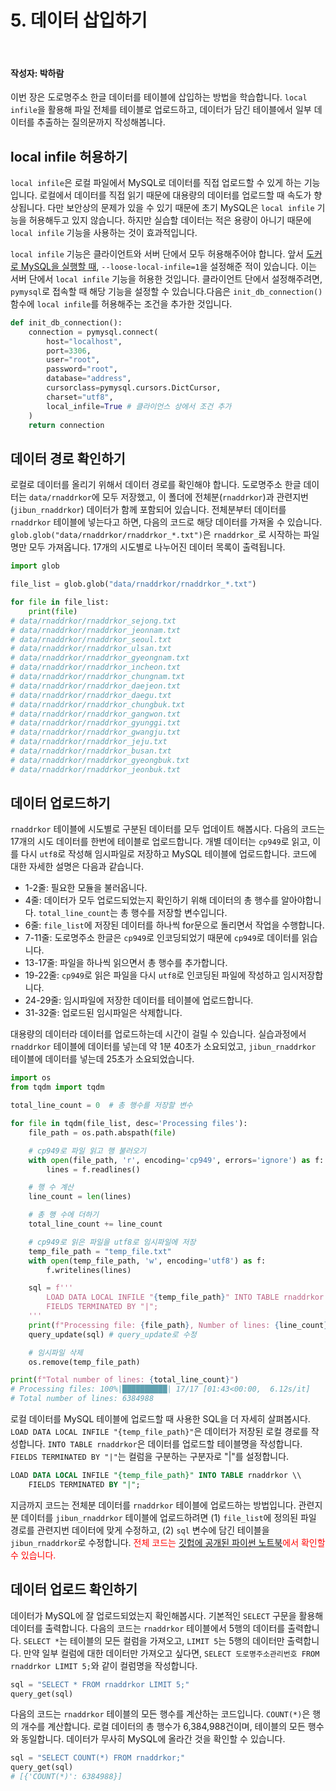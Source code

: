 # 5. 데이터 삽입하기

<br>

#### 작성자: 박하람

이번 장은 도로명주소 한글 데이터를 테이블에 삽입하는 방법을 학습합니다. `local infile`을 활용해 파일 전체를 테이블로 업로드하고, 데이터가 담긴 테이블에서 일부 데이터를 추출하는 질의문까지 작성해봅니다.

## local infile 허용하기

`local infile`은 로컬 파일에서 MySQL로 데이터를 직접 업로드할 수 있게 하는 기능입니다. 로컬에서 데이터를 직접 읽기 때문에 대용량의 데이터를 업로드할 때 속도가 향상됩니다. 다만 보안상의 문제가 있을 수 있기 때문에 초기 MySQL은 `local infile` 기능을 허용해두고 있지 않습니다. 하지만 실습할 데이터는 적은 용량이 아니기 때문에 `local infile` 기능을 사용하는 것이 효과적입니다.

`local infile` 기능은 클라이언트와 서버 단에서 모두 허용해주어야 합니다. 앞서 [도커로 MySQL을 실행할 때](/contents/chapter-6/chapter-6-2.html#docker-mysql-실행하기), `--loose-local-infile=1`을 설정해준 적이 있습니다. 이는 서버 단에서 `local infile` 기능을 허용한 것입니다. 클라이언트 단에서 설정해주려면, `pymysql`로 접속할 때 해당 기능을 설정할 수 있습니다.다음은 `init_db_connection()` 함수에 `local infile`를 허용해주는 조건을 추가한 것입니다.

```py
def init_db_connection():
    connection = pymysql.connect(
        host="localhost",
        port=3306,
        user="root",
        password="root",
        database="address",
        cursorclass=pymysql.cursors.DictCursor,
        charset="utf8",
        local_infile=True # 클라이언스 상에서 조건 추가
    )
    return connection
```

## 데이터 경로 확인하기

로컬로 데이터를 올리기 위해서 데이터 경로를 확인해야 합니다. 도로명주소 한글 데이터는 `data/rnaddrkor`에 모두 저장했고, 이 폴더에 전체분(`rnaddrkor`)과 관련지번(`jibun_rnaddrkor`) 데이터가 함께 포함되어 있습니다. 전체분부터 데이터를 `rnaddrkor` 테이블에 넣는다고 하면, 다음의 코드로 해당 데이터를 가져올 수 있습니다. `glob.glob("data/rnaddrkor/rnaddrkor_*.txt")`은 `rnaddrkor_`로 시작하는 파일명만 모두 가져옵니다. 17개의 시도별로 나누어진 데이터 목록이 출력됩니다.

```py
import glob

file_list = glob.glob("data/rnaddrkor/rnaddrkor_*.txt")

for file in file_list:
    print(file)
# data/rnaddrkor/rnaddrkor_sejong.txt
# data/rnaddrkor/rnaddrkor_jeonnam.txt
# data/rnaddrkor/rnaddrkor_seoul.txt
# data/rnaddrkor/rnaddrkor_ulsan.txt
# data/rnaddrkor/rnaddrkor_gyeongnam.txt
# data/rnaddrkor/rnaddrkor_incheon.txt
# data/rnaddrkor/rnaddrkor_chungnam.txt
# data/rnaddrkor/rnaddrkor_daejeon.txt
# data/rnaddrkor/rnaddrkor_daegu.txt
# data/rnaddrkor/rnaddrkor_chungbuk.txt
# data/rnaddrkor/rnaddrkor_gangwon.txt
# data/rnaddrkor/rnaddrkor_gyunggi.txt
# data/rnaddrkor/rnaddrkor_gwangju.txt
# data/rnaddrkor/rnaddrkor_jeju.txt
# data/rnaddrkor/rnaddrkor_busan.txt
# data/rnaddrkor/rnaddrkor_gyeongbuk.txt
# data/rnaddrkor/rnaddrkor_jeonbuk.txt
```

## 데이터 업로드하기

`rnaddrkor` 테이블에 시도별로 구분된 데이터를 모두 업데이트 해봅시다. 다음의 코드는 17개의 시도 데이터를 한번에 테이블로 업로드합니다. 개별 데이터는 `cp949`로 읽고, 이를 다시 `utf8`로 작성해 임시파일로 저장하고 MySQL 테이블에 업로드합니다. 코드에 대한 자세한 설명은 다음과 같습니다.

- 1-2줄: 필요한 모듈을 불러옵니다.
- 4줄: 데이터가 모두 업로드되었는지 확인하기 위해 데이터의 총 행수를 알아야합니다. `total_line_count`는 총 행수를 저장할 변수입니다.
- 6줄: `file_list`에 저장된 데이터를 하나씩 for문으로 돌리면서 작업을 수행합니다.
- 7-11줄: 도로명주소 한글은 `cp949`로 인코딩되었기 때문에 `cp949`로 데이터를 읽습니다.
- 13-17줄: 파일을 하나씩 읽으면서 총 행수를 추가합니다.
- 19-22줄: `cp949`로 읽은 파일을 다시 `utf8`로 인코딩된 파일에 작성하고 임시저장합니다.
- 24-29줄: 임시파일에 저장한 데이터를 테이블에 업로드합니다.
- 31-32줄: 업로드된 임시파일은 삭제합니다.

대용량의 데이터라 데이터를 업로드하는데 시간이 걸릴 수 있습니다. 실습과정에서 `rnaddrkor` 테이블에 데이터를 넣는데 약 1분 40초가 소요되었고, `jibun_rnaddrkor` 테이블에 데이터를 넣는데 25초가 소요되었습니다.

```py
import os
from tqdm import tqdm

total_line_count = 0  # 총 행수를 저장할 변수

for file in tqdm(file_list, desc='Processing files'):
    file_path = os.path.abspath(file)

    # cp949로 파일 읽고 행 불러오기
    with open(file_path, 'r', encoding='cp949', errors='ignore') as f:
        lines = f.readlines()

    # 행 수 계산
    line_count = len(lines)

    # 총 행 수에 더하기
    total_line_count += line_count

    # cp949로 읽은 파일을 utf8로 임시파일에 저장
    temp_file_path = "temp_file.txt"
    with open(temp_file_path, 'w', encoding='utf8') as f:
        f.writelines(lines)

    sql = f'''
        LOAD DATA LOCAL INFILE "{temp_file_path}" INTO TABLE rnaddrkor
        FIELDS TERMINATED BY "|";
    '''
    print(f"Processing file: {file_path}, Number of lines: {line_count}")
    query_update(sql) # query_update로 수정

    # 임시파일 삭제
    os.remove(temp_file_path)

print(f"Total number of lines: {total_line_count}")
# Processing files: 100%|██████████| 17/17 [01:43<00:00,  6.12s/it]
# Total number of lines: 6384988
```

로컬 데이터를 MySQL 테이블에 업로드할 때 사용한 SQL을 더 자세히 살펴봅시다. `LOAD DATA LOCAL INFILE "{temp_file_path}"`은 데이터가 저장된 로컬 경로를 작성합니다. `INTO TABLE rnaddrkor`은 데이터를 업로드할 테이블명을 작성합니다. `FIELDS TERMINATED BY "|"`는 컬럼을 구분하는 구분자로 "|"를 설정합니다.

```sql
LOAD DATA LOCAL INFILE "{temp_file_path}" INTO TABLE rnaddrkor \\
    FIELDS TERMINATED BY "|";
```

지금까지 코드는 전체분 데이터를 `rnaddrkor` 테이블에 업로드하는 방법입니다. 관련지분 데이터를 `jibun_rnaddrkor` 테이블에 업로드하려면 (1) `file_list`에 정의된 파일 경로를 관련지번 데이터에 맞게 수정하고, (2) `sql` 변수에 담긴 테이블을 `jibun_rnaddrkor`로 수정합니다. <span style="color:red;">전체 코드는 [깃헙에 공개된 파이썬 노트북](https://github.com/hike-lab/address-data-guide/blob/main/code/chapter-6/address-pymysql-guide.ipynb)에서 확인할 수 있습니다.</span>

## 데이터 업로드 확인하기

데이터가 MySQL에 잘 업로드되었는지 확인해봅시다. 기본적인 `SELECT` 구문을 활용해 데이터를 출력합니다. 다음의 코드는 `rnaddrkor` 테이블에서 5행의 데이터를 출력합니다. `SELECT *`는 테이블의 모든 컬럼을 가져오고, `LIMIT 5`는 5행의 데이터만 출력합니다. 만약 일부 컬럼에 대한 데이터만 가져오고 싶다면, `SELECT 도로명주소관리번호 FROM rnaddrkor LIMIT 5;`와 같이 컬럼명을 작성합니다.

```py
sql = "SELECT * FROM rnaddrkor LIMIT 5;"
query_get(sql)
```

다음의 코드는 `rnaddrkor` 테이블의 모든 행수를 계산하는 코드입니다. `COUNT(*)`은 행의 개수를 계산합니다. 로컬 데이터의 총 행수가 6,384,988건이며, 테이블의 모든 행수와 동일합니다. 데이터가 무사히 MySQL에 올라간 것을 확인할 수 있습니다.

```py
sql = "SELECT COUNT(*) FROM rnaddrkor;"
query_get(sql)
# [{'COUNT(*)': 6384988}]
```
